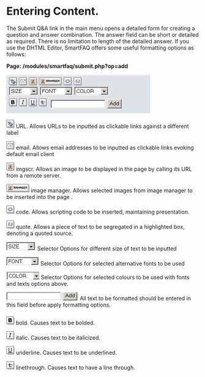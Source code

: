 # Entering Content.

The Submit Q&A link in the main menu opens a detailed form for creating a question and answer combination. The answer field can be short or detailed as required. There is no limitation to length of the detailed answer. If you use the DHTML Editor, SmartFAQ offers some useful formatting options as follows:

**Page: /modules/smartfaq/submit.php?op=add** 

![image001.png](.gitbook/assets/user-format.png)

![image001.png](.gitbook/assets/url.gif) URL. Allows URLs to be inputted as clickable links against a different label

![image001.png](.gitbook/assets/email.gif) email. Allows email addresses to be inputted as clickable links evoking default email client

![image001.png](.gitbook/assets/imgsrc.gif) imgscr. Allows an image to be displayed in the page by calling its URL from a remote server.

![image001.png](.gitbook/assets/image.gif) image manager. Allows selected images from image manager to be inserted into the page .

![image001.png](.gitbook/assets/code.gif) code. Allows scripting code to be inserted, maintaining presentation.

![image001.png](.gitbook/assets/quote.gif) quote. Allows a piece of text to be segregated in a highlighted box, denoting a quoted source.

![image001.png](.gitbook/assets/size.png) Selector Options for different size of text to be inputted

![image001.png](.gitbook/assets/font.png) Selector Options for selected alternative fonts to be used

![image001.png](.gitbook/assets/colour.png) Selector Options for selected colours to be used with fonts and texts options above.

![image001.png](.gitbook/assets/add.png) All text to be formatted should be entered in this field before apply formatting options.

![image001.png](.gitbook/assets/bold.gif) bold. Causes text to be bolded.

![image001.png](.gitbook/assets/italic.gif) italic. Causes text to be italicized.

![image001.png](.gitbook/assets/underline.gif) underline. Causes text to be underlined.

![image001.png](.gitbook/assets/linethrough.gif) linethrough. Causes text to have a line through.


